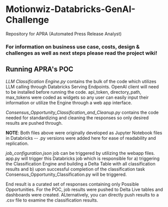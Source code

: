 # Motionwiz-Databricks-GenAI-Challenge
Repository for APRA (Automated Press Release Analyst)

### For information on business use case, costs, design & challenges as well as next steps please read the project wiki! ###

## Running APRA's POC

*LLM Classification Engine.py* contains the bulk of the code which utilizes LLM calling through Databricks Serving Endpoints.
OpenAI client will need to be installed before running the code.
api_token, directory_path, max_tokens were coded as widgets so any user can easily input their information or utilize the Engine through a web app interface.

*Consensus_Opportunity_Classification_and_Cleanup.py* contains the code needed for standardizing and cleaning the responses so only desired results are pushed through.

**NOTE**: Both files above were originally developed as Jupyter Notebook files in Databricks -- .py versions were added here for ease of readability and replication.


*job_configuration.json* job can be triggered by utilizing the webapp files.
app.py will trigger this Databricks job which is responsible for 
a) triggering the Classification Engine and building a Delta Table with all classification results and 
b) upon successful completion of the classification task Consensus_Opportunity_Classification.py will be triggered.

End result is a curated set of responses containing only Possible Opportunities. 
For the POC, job results were pushed to Delta Live tables and dashboards were created. ALternatively, you can directly push results to a .csv file to examine the classification results.

